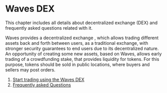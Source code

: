 # Waves DEX

This chapter includes all details about decentralized exchange (DEX) and frequently asked questions related with it.

Waves provides a decentralized exchange , which allows trading different assets back and forth between users, as a traditional exchange, with stronger security guarantees to end users due to its decentralized nature. An opportunity of creating some new assets, based on Waves, allows early trading of a crowdfunding stake, that provides liquidity for tokens. For this purpose, tokens should be sold in public locations, where buyers and sellers may post orders.

1. [Start trading using the Waves DEX](/waves-client/waves-dex/start-trading-using-the-waves-dex.md)
2. [Frequently asked Questions](...)

